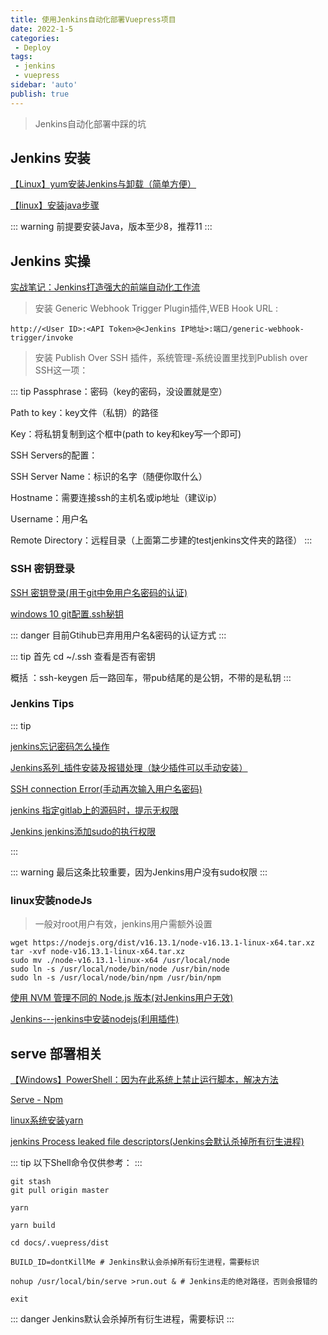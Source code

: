 ```yaml
---
title: 使用Jenkins自动化部署Vuepress项目
date: 2022-1-5
categories:
 - Deploy
tags:
 - jenkins
 - vuepress 
sidebar: 'auto'
publish: true
--- 
```


> Jenkins自动化部署中踩的坑

## Jenkins 安装 

[【Linux】yum安装Jenkins与卸载（简单方便）](https://blog.csdn.net/Ginny97/article/details/103984312)

[【linux】安装java步骤](https://www.cnblogs.com/wjup/p/11041274.html)

::: warning
前提要安装Java，版本至少8，推荐11
:::

## Jenkins 实操

[实战笔记：Jenkins打造强大的前端自动化工作流](https://juejin.cn/post/6844903591417757710)

> 安装 Generic Webhook Trigger Plugin插件,WEB Hook URL :

``` shell
http://<User ID>:<API Token>@<Jenkins IP地址>:端口/generic-webhook-trigger/invoke
```

> 安装 Publish Over SSH 插件，系统管理-系统设置里找到Publish over SSH这一项：

::: tip
Passphrase：密码（key的密码，没设置就是空）

Path to key：key文件（私钥）的路径

Key：将私钥复制到这个框中(path to key和key写一个即可)

SSH Servers的配置：

SSH Server Name：标识的名字（随便你取什么）

Hostname：需要连接ssh的主机名或ip地址（建议ip）

Username：用户名

Remote Directory：远程目录（上面第二步建的testjenkins文件夹的路径）
:::

### SSH 密钥登录

[SSH 密钥登录(用于git中免用户名密码的认证)](https://wangdoc.com/ssh/key.html#%E5%9F%BA%E6%9C%AC%E7%94%A8%E6%B3%95)

[windows 10 git配置.ssh秘钥](https://blog.csdn.net/aachangs/article/details/80869833)

::: danger
目前Gtihub已弃用用户名&密码的认证方式
:::

::: tip
首先 cd ~/.ssh 查看是否有密钥

概括 ：ssh-keygen 后一路回车，带pub结尾的是公钥，不带的是私钥
:::

### Jenkins Tips

::: tip

[jenkins忘记密码怎么操作](https://blog.csdn.net/weixin_44049466/article/details/102023452?utm_medium=distribute.pc_relevant.none-task-blog-2~default~baidujs_baidulandingword~default-1.no_search_link&spm=1001.2101.3001.4242.2)

[Jenkins系列_插件安装及报错处理（缺少插件可以手动安装）](https://blog.csdn.net/ziwuzhulin/article/details/79820020)

[SSH connection Error(手动再次输入用户名密码)](https://blog.csdn.net/weixin_41824658/article/details/88965634)

[jenkins 指定gitlab上的源码时，提示无权限](https://blog.csdn.net/u010947098/article/details/60965469)

[Jenkins jenkins添加sudo的执行权限](https://blog.csdn.net/weixin_40123451/article/details/113203225)

:::

::: warning
最后这条比较重要，因为Jenkins用户没有sudo权限
::: 
### linux安装nodeJs

> 一般对root用户有效，jenkins用户需额外设置

``` shell
wget https://nodejs.org/dist/v16.13.1/node-v16.13.1-linux-x64.tar.xz
tar -xvf node-v16.13.1-linux-x64.tar.xz
sudo mv ./node-v16.13.1-linux-x64 /usr/local/node
sudo ln -s /usr/local/node/bin/node /usr/bin/node
sudo ln -s /usr/local/node/bin/npm /usr/bin/npm
```
[使用 NVM 管理不同的 Node.js 版本(对Jenkins用户无效)](https://www.cnblogs.com/Kennytian/p/6391481.html)

[Jenkins---jenkins中安装nodejs(利用插件)](https://www.jianshu.com/p/0a865a321d78)

## serve 部署相关 

[【Windows】PowerShell：因为在此系统上禁止运行脚本，解决方法](https://www.jianshu.com/p/4eaad2163567)

[Serve - Npm](https://www.npmjs.com/package/serve)

[linux系统安装yarn](https://blog.csdn.net/weixin_28993311/article/details/116964001)

[jenkins Process leaked file descriptors(Jenkins会默认杀掉所有衍生进程)](https://blog.csdn.net/weixin_36816337/article/details/82055217)

::: tip
以下Shell命令仅供参考：
:::

``` shell
git stash
git pull origin master

yarn 

yarn build 

cd docs/.vuepress/dist

BUILD_ID=dontKillMe # Jenkins默认会杀掉所有衍生进程，需要标识

nohup /usr/local/bin/serve >run.out & # Jenkins走的绝对路径，否则会报错的

exit
```

::: danger
Jenkins默认会杀掉所有衍生进程，需要标识
:::